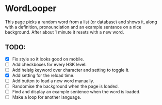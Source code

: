 # WordLooper
This page picks a random word from a list (or database) and shows it, along with a definition, pronounciation and an example sentance on a nice background. After about 1 minute it resets with a new word.

## TODO:
- [x] Fix style so it looks good on mobile.
- [ ] Add checkboxes for every HSK level.
- [ ] Add heisig keyword over character and setting to toggle it.
- [x] Add setting for the reload time.
- [ ] Add button to load a new word manually.
- [ ] Randomise the background when the page is loaded.
- [ ] Find and display an example sentence when the word is loaded.
- [ ] Make a loop for another language. 
